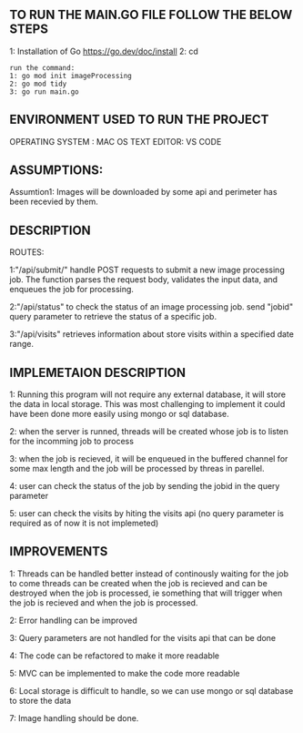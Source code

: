 ## TO RUN THE MAIN.GO FILE FOLLOW THE BELOW STEPS

1: Installation of Go
https://go.dev/doc/install
2: cd <foldername>

```
run the command:
1: go mod init imageProcessing
2: go mod tidy
3: go run main.go

```

## ENVIRONMENT USED TO RUN THE PROJECT

OPERATING SYSTEM : MAC OS
TEXT EDITOR: VS CODE

## ASSUMPTIONS:

Assumtion1: Images will be downloaded by some api and perimeter has been recevied by them.

## DESCRIPTION

ROUTES:

1:"/api/submit/"
handle POST requests to submit a new image processing job. The function parses the request body, validates the input data, and enqueues the job for processing.

2:"/api/status"
to check the status of an image processing job. send "jobid" query parameter to retrieve the status of a specific job.

3:"/api/visits"
retrieves information about store visits within a specified date range.

## IMPLEMETAION DESCRIPTION

1: Running this program will not require any external database, it will store the data in local storage. This was most challenging to implement it could have been done more easily using mongo or sql database.

2: when the server is runned, threads will be created whose job is to listen for
the incomming job to process

3: when the job is recieved, it will be enqueued in the buffered channel for some max length and the job will be processed by threas in parellel.

4: user can check the status of the job by sending the jobid in the query parameter

5: user can check the visits by hiting the visits api (no query parameter is required as of now it is not implemeted)

## IMPROVEMENTS

1: Threads can be handled better instead of continously waiting for the job to come
threads can be created when the job is recieved and can be destroyed when the job is processed, ie something that will trigger when the job is recieved and when the job is processed.

2: Error handling can be improved

3: Query parameters are not handled for the visits api that can be done

4: The code can be refactored to make it more readable

5: MVC can be implemented to make the code more readable

6: Local storage is difficult to handle, so we can use mongo or sql database to store the data

7: Image handling should be done.
